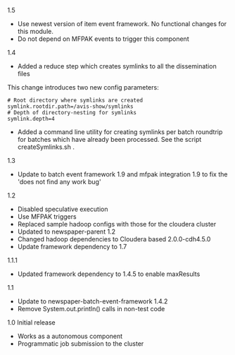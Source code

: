 1.5
* Use newest version of item event framework. No functional changes for this module.
* Do not depend on MFPAK events to trigger this component

1.4
* Added a reduce step which creates symlinks to all the dissemination files

This change introduces two new config parameters:

    # Root directory where symlinks are created
    symlink.rootdir.path=/avis-show/symlinks
    # Depth of directory-nesting for symlinks
    symlink.depth=4

* Added a command line utility for creating symlinks per batch roundtrip for batches which have already been processed.
See the script createSymlinks.sh .


1.3
* Update to batch event framework 1.9 and mfpak integration 1.9 to fix the 'does not find any work bug'

1.2
* Disabled speculative execution
* Use MFPAK triggers
* Replaced sample hadoop configs with those for the cloudera cluster
* Updated to newspaper-parent 1.2
* Changed hadoop dependencies to Cloudera based 2.0.0-cdh4.5.0 
* Update framework dependency to 1.7

1.1.1 
* Updated framework dependency to 1.4.5 to enable maxResults

1.1
* Update to newspaper-batch-event-framework 1.4.2
* Remove System.out.println() calls in non-test code

1.0
Initial release
 - Works as a autonomous component
 - Programmatic job submission to the cluster
